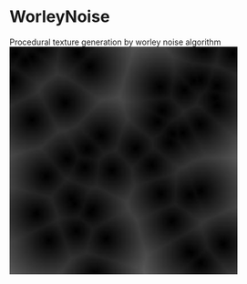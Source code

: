 # WorleyNoise
Procedural texture generation by worley noise algorithm
![Alt text](https://github.com/damuopel/WorleyNoise/blob/master/Example.jpg)